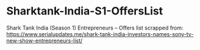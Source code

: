 # Sharktank-India-S1-OffersList
Shark Tank India (Season 1) Entrepreneurs – Offers list scrapped from: https://www.serialupdates.me/shark-tank-india-investors-names-sony-tv-new-show-entrepreneurs-list/
